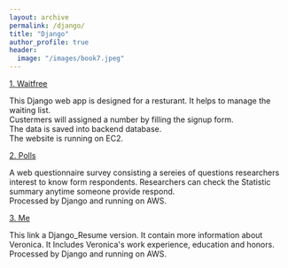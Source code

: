 ```yaml
---
layout: archive
permalink: /django/
title: "Django"
author_profile: true
header:
  image: "/images/book7.jpeg"
---  
```



[1. Waitfree](https://www.google.com) 

   This Django web app is designed for a resturant. It helps to manage the waiting list.  
   Custermers will assigned a number by filling the signup form.  
   The data is saved into backend database.  
   The website is running on EC2.

[2. Polls](https://www.google.com)  

   A web questionnaire survey consisting a sereies of questions researchers interest to know form respondents. 
   Researchers can check the Statistic summary anytime someone provide respond.  
   Processed by Django and running on AWS.
  

[3. Me](https://www.google.com)  

   This link a Django_Resume version.
   It contain more information about Veronica. It Includes Veronica's work experience, education and honors. 
   Processed by Django and running on AWS.
   

